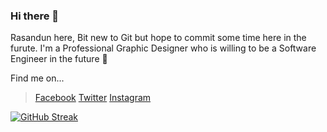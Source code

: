 ### Hi there 👋

Rasandun here, 
Bit new to Git but hope to commit some time here in the furute.
I'm a Professional Graphic Designer who is willing to be a Software Engineer in the future 🙂 

Find me on...
> [Facebook](https://www.facebook.com/rasandun.perera.9)
> [Twitter](www.twitter.com/rasandunp)
> [Instagram](www.instagram.com/astrorasandun) 
 
[![GitHub Streak](https://github-readme-streak-stats.herokuapp.com?user=RasandunSP&theme=dark&hide_border=true&date_format=M%20j%5B%2C%20Y%5D)](https://git.io/streak-stats)


